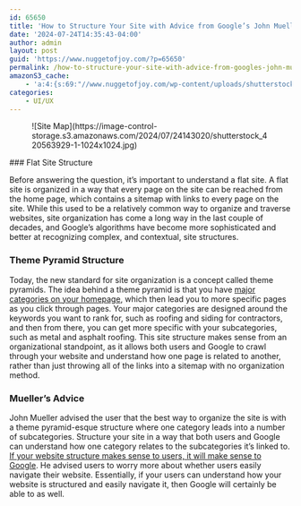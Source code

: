 ```yaml
---
id: 65650
title: 'How to Structure Your Site with Advice from Google’s John Mueller'
date: '2024-07-24T14:35:43-04:00'
author: admin
layout: post
guid: 'https://www.nuggetofjoy.com/?p=65650'
permalink: /how-to-structure-your-site-with-advice-from-googles-john-mueller/
amazonS3_cache:
    - 'a:4:{s:69:"//www.nuggetofjoy.com/wp-content/uploads/shutterstock_420563929-1.jpg";a:2:{s:2:"id";i:65652;s:11:"source_type";s:13:"media-library";}s:79:"//www.nuggetofjoy.com/wp-content/uploads/shutterstock_420563929-1-1024x1024.jpg";a:2:{s:2:"id";i:65652;s:11:"source_type";s:13:"media-library";}s:93:"//image-control-storage.s3.amazonaws.com/2024/07/24143020/shutterstock_420563929-1-scaled.jpg";a:2:{s:2:"id";i:65652;s:11:"source_type";s:13:"media-library";}s:96:"//image-control-storage.s3.amazonaws.com/2024/07/24143020/shutterstock_420563929-1-1024x1024.jpg";a:2:{s:2:"id";i:65652;s:11:"source_type";s:13:"media-library";}}'
categories:
    - UI/UX
---
```


<div class="wp-block-image"><figure class="aligncenter size-large">![Site Map](https://image-control-storage.s3.amazonaws.com/2024/07/24143020/shutterstock_420563929-1-1024x1024.jpg)</figure></div>### Flat Site Structure

Before answering the question, it’s important to understand a flat site. A flat site is organized in a way that every page on the site can be reached from the home page, which contains a sitemap with links to every page on the site. While this used to be a relatively common way to organize and traverse websites, site organization has come a long way in the last couple of decades, and Google’s algorithms have become more sophisticated and better at recognizing complex, and contextual, site structures.

### Theme Pyramid Structure

Today, the new standard for site organization is a concept called theme pyramids. The idea behind a theme pyramid is that you have [major categories on your homepage](https://www.getfoundquick.com/designing-an-seo-friendly-website-menu/), which then lead you to more specific pages as you click through pages. Your major categories are designed around the keywords you want to rank for, such as roofing and siding for contractors, and then from there, you can get more specific with your subcategories, such as metal and asphalt roofing. This site structure makes sense from an organizational standpoint, as it allows both users and Google to crawl through your website and understand how one page is related to another, rather than just throwing all of the links into a sitemap with no organization method.

### Mueller’s Advice

John Mueller advised the user that the best way to organize the site is with a theme pyramid-esque structure where one category leads into a number of subcategories. Structure your site in a way that both users and Google can understand how one category relates to the subcategories it’s linked to. [If your website structure makes sense to users, it will make sense to Google](https://www.getfoundquick.com/is-web-structure-important-for-seo/). He advised users to worry more about whether users easily navigate their website. Essentially, if your users can understand how your website is structured and easily navigate it, then Google will certainly be able to as well.